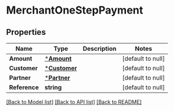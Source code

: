 # MerchantOneStepPayment

## Properties
Name | Type | Description | Notes
------------ | ------------- | ------------- | -------------
**Amount** | [***Amount**](.amount.md) |  | [default to null]
**Customer** | [***Customer**](.customer.md) |  | [default to null]
**Partner** | [***Partner**](.partner.md) |  | [default to null]
**Reference** | **string** |  | [default to null]

[[Back to Model list]](../README.md#documentation-for-models) [[Back to API list]](../README.md#documentation-for-api-endpoints) [[Back to README]](../README.md)

